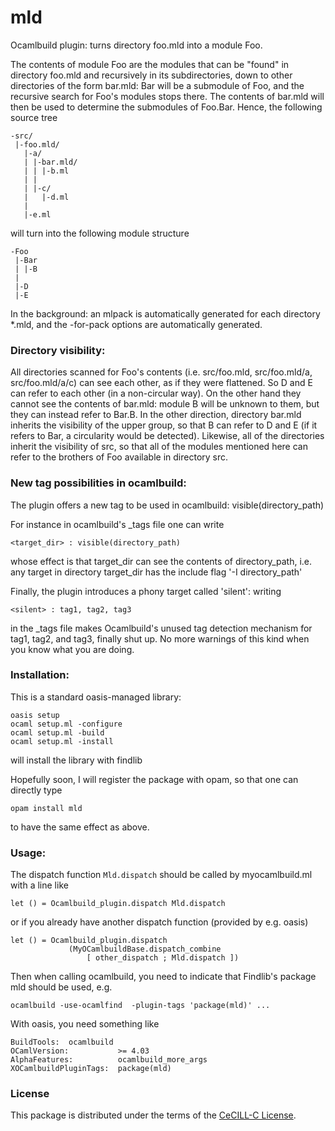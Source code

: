 # mld
Ocamlbuild plugin: turns directory foo.mld into a module Foo.

The contents of module Foo are the modules that can be "found" in directory foo.mld and recursively in its subdirectories, down to other directories of the form bar.mld:
Bar will be a submodule of Foo, and the recursive search for Foo's modules stops there.
The contents of bar.mld will then be used to determine the submodules of Foo.Bar.
Hence, the following source tree

```
-src/
 |-foo.mld/
   |-a/
   | |-bar.mld/
   | | |-b.ml
   | |
   | |-c/
   |   |-d.ml
   |
   |-e.ml
```

will turn into the following module structure

```
-Foo
 |-Bar
 | |-B
 |
 |-D
 |-E
```

In the background: an mlpack is automatically generated for each directory *.mld, and the -for-pack options are automatically generated.

### Directory visibility:

All directories scanned for Foo's contents (i.e. src/foo.mld, src/foo.mld/a, src/foo.mld/a/c) can see each other, as if they were flattened.
So D and E can refer to each other (in a non-circular way).
On the other hand they cannot see the contents of bar.mld: module B will be unknown to them, but they can instead refer to Bar.B.
In the other direction, directory bar.mld inherits the visibility of the upper group, so that B can refer to D and E (if it refers to Bar, a circularity would be detected).
Likewise, all of the directories inherit the visibility of src, so that all of the modules mentioned here can refer to the brothers of Foo available in directory src.

### New tag possibilities in ocamlbuild:

The plugin offers a new tag to be used in ocamlbuild: visible(directory_path)

For instance in ocamlbuild's _tags file one can write
```
<target_dir> : visible(directory_path)
```
whose effect is that target_dir can see the contents of directory_path,
i.e. any target in directory target_dir has the include flag '-I directory_path'

Finally, the plugin introduces a phony target called 'silent':
writing
```
<silent> : tag1, tag2, tag3
```
in the _tags file
makes Ocamlbuild's unused tag detection mechanism for tag1, tag2, and tag3, finally shut up.
No more warnings of this kind when you know what you are doing.

### Installation:

This is a standard oasis-managed library:
```
oasis setup
ocaml setup.ml -configure
ocaml setup.ml -build
ocaml setup.ml -install
```
will install the library with findlib

Hopefully soon, I will register the package with opam, so that one can directly type
```
opam install mld
```
to have the same effect as above.

### Usage:

The dispatch function `Mld.dispatch` should be called by myocamlbuild.ml with a line like
```
let () = Ocamlbuild_plugin.dispatch Mld.dispatch
```
or if you already have another dispatch function (provided by e.g. oasis)
```
let () = Ocamlbuild_plugin.dispatch
             (MyOCamlbuildBase.dispatch_combine
                 [ other_dispatch ; Mld.dispatch ])
```

Then when calling ocamlbuild, you need to indicate that Findlib's package mld should be used, e.g.
```
ocamlbuild -use-ocamlfind  -plugin-tags 'package(mld)' ...
```

With oasis, you need something like

```
BuildTools:  ocamlbuild
OCamlVersion:           >= 4.03
AlphaFeatures:          ocamlbuild_more_args
XOCamlbuildPluginTags:  package(mld)
```

### License

This package is distributed under the terms of the [CeCILL-C License](http://www.cecill.info/licences/Licence_CeCILL-C_V1-en.html).
